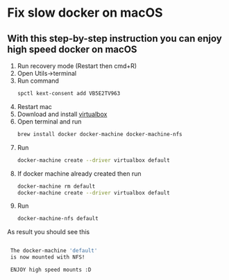 Fix slow docker on macOS
========================
With this step-by-step instruction you can enjoy high speed docker on macOS
-----------------------

1. Run recovery mode (Restart then cmd+R)
2. Open Utils->terminal
3. Run command
    ```bash
    spctl kext-consent add VB5E2TV963
    ```
4. Restart mac
5. Download and install [virtualbox](https://download.virtualbox.org/virtualbox/6.0.10/VirtualBox-6.0.10-132072-OSX.dmg)
6. Open terminal and run
    ```bash
    brew install docker docker-machine docker-machine-nfs
    ```
7. Run
    ```bash
    docker-machine create --driver virtualbox default
    ```
8. If docker machine already created then run
    ```bash
    docker-machine rm default
    docker-machine create --driver virtualbox default
    ```
9. Run
    ```bash
    docker-machine-nfs default
    ```

As result you should see this

```bash

 The docker-machine 'default'
 is now mounted with NFS!

 ENJOY high speed mounts :D

```
